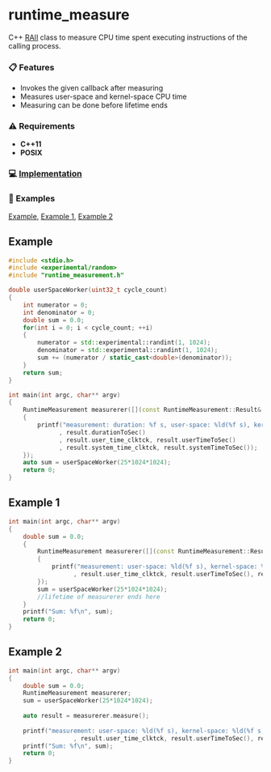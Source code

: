 # runtime_measure
C++ [RAII](https://en.wikipedia.org/wiki/Resource_acquisition_is_initialization) class to measure CPU time spent executing instructions of the calling process.

### :clipboard: Features
* Invokes the given callback after measuring
* Measures user-space and kernel-space CPU time
* Measuring can be done before lifetime ends

### :warning: Requirements
* **C++11**
* **POSIX**

### :computer: [Implementation](/runtime_measurement.h)

### :page_with_curl: Examples

  [Example](/README.md#example), [Example 1](/README.md#example-1), [Example 2](/README.md#example-2)

## Example

```c++
#include <stdio.h>
#include <experimental/random>
#include "runtime_measurement.h"

double userSpaceWorker(uint32_t cycle_count)
{
    int numerator = 0;
    int denominator = 0;
    double sum = 0.0;
    for(int i = 0; i < cycle_count; ++i)
    {
        numerator = std::experimental::randint(1, 1024);
        denominator = std::experimental::randint(1, 1024);
        sum += (numerator / static_cast<double>(denominator));
    }
    return sum;
}

int main(int argc, char** argv)
{
    RuntimeMeasurement measurerer([](const RuntimeMeasurement::Result& result)
    {
        printf("measurement: duration: %f s, user-space: %ld(%f s), kernel-space: %ld(%f s)\n"
              , result.durationToSec()
              , result.user_time_clktck, result.userTimeToSec()
              , result.system_time_clktck, result.systemTimeToSec());
    });
    auto sum = userSpaceWorker(25*1024*1024);
    return 0;
}
```

## Example 1

```c++
int main(int argc, char** argv)
{
    double sum = 0.0;
    {
        RuntimeMeasurement measurerer([](const RuntimeMeasurement::Result& result)
        {
            printf("measurement: user-space: %ld(%f s), kernel-space: %ld(%f s)\n"
                  , result.user_time_clktck, result.userTimeToSec(), result.system_time_clktck, result.systemTimeToSec());
        });
        sum = userSpaceWorker(25*1024*1024);
        //lifetime of measurerer ends here
    }
    printf("Sum: %f\n", sum);
    return 0;
}
```

## Example 2

```c++
int main(int argc, char** argv)
{
    double sum = 0.0;
    RuntimeMeasurement measurerer;
    sum = userSpaceWorker(25*1024*1024);
    
    auto result = measurerer.measure();
    
    printf("measurement: user-space: %ld(%f s), kernel-space: %ld(%f s)\n"
                  , result.user_time_clktck, result.userTimeToSec(), result.system_time_clktck, result.systemTimeToSec());
    printf("Sum: %f\n", sum);
    return 0;
}
```
